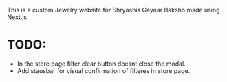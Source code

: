 This is a custom Jewelry website for Shryashis Gaynar Baksho made using Next.js.

# TODO:

- In the store page filter clear button doesnt close the modal.
- Add stausbar for visual confirmation of filteres in store page.
